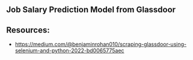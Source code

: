 ## Job Salary Prediction Model from Glassdoor

## Resources:
* https://medium.com/@benjaminrohan010/scraping-glassdoor-using-selenium-and-python-2022-bd0065775aec
